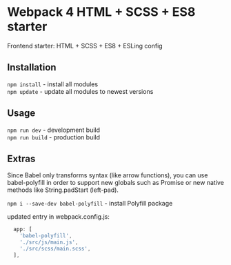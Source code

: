 # Webpack 4 HTML + SCSS + ES8 starter

Frontend starter: HTML + SCSS + ES8 + ESLing config

## Installation

`npm install` - install all modules  
`npm update` - update all modules to newest versions

## Usage

`npm run dev` - development build  
`npm run build` - production build

## Extras

Since Babel only transforms syntax (like arrow functions), you can use babel-polyfill in order to support new globals such as Promise or new native methods like String.padStart (left-pad).

`npm i --save-dev babel-polyfill` - install Polyfill package

updated entry in webpack.config.js:

```js
  app: [
    'babel-polyfill',
    './src/js/main.js',
    './src/scss/main.scss',
  ],
```